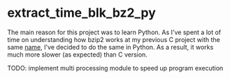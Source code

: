 # extract_time_blk_bz2_py

The main reason for this project was to learn Python.
As I've spent a lot of time on understanding how bzip2 works at my previous C project with the same [name](../extract_time_blk_bz2), I've decided to do the same in Python. As a result, it works much more slower (as expected) than C version.

TODO:
implement multi processing module to speed up program execution
